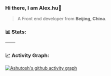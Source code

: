 ### Hi there, I am Alex.hu👋

> A Front end developer from **Beijing, China**.
> 
### 📊 Stats:

| <img align="center" src="https://github-readme-stats.vercel.app/api?username=Alex-huxiyang&show_icons=true&theme=buefy&hide_border=true" alt="" /> | <img align="center" src="https://github-readme-stats.vercel.app/api/top-langs/?username=Alex-huxiyang&layout=compact&theme=buefy&hide_border=true" alt="" /> |
| ----------------------------------------------------------------------------------------------------------------------------------------------- | --------------------------------------------------------------------------------------------------------------------------------------------------------- |

### 📈 Activity Graph:

[![Ashutosh's github activity graph](https://github-readme-activity-graph.vercel.app/graph?username=Alex-huxiyang&theme=react-dark)](https://github.com/Alex-huxiyang/github-readme-activity-graph)
